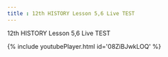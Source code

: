 ```yaml
---
title : 12th HISTORY Lesson 5,6 Live TEST
---
```


12th HISTORY Lesson 5,6 Live TEST



{% include youtubePlayer.html id='08ZiBJwkLOQ' %}
